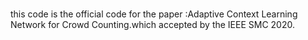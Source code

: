 # 
this code is the official code for the paper :Adaptive Context Learning Network for
Crowd Counting.which accepted by the IEEE SMC 2020.
